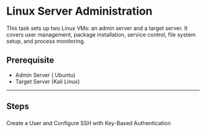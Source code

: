# Linux Server Administration

This task sets up two Linux VMs: an admin server and a target server. It covers user management, package installation, service control, file system setup, and process monitoring.

## Prerequisite 
- Admin Server ( Ubuntu)
- Target Server (Kali Linux)
---

## Steps

### 
Create a User and Configure SSH with Key-Based Authentication

